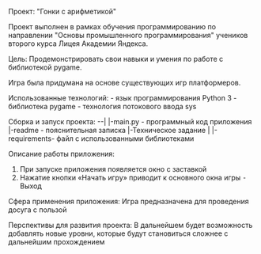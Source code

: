 Проект: "Гонки с арифметикой"

Проект выполнен в рамках обучения программированию по
направлении "Основы промышленного программирования"
учеников второго курса Лицея Академии Яндекса.

Цель:
Продемонстрировать свои навыки и умения по работe с
библиотекой
pygame.

Игра была придумана на основе существующих игр платформеров.


Использованные технологий:
    - язык программирования Python 3
    - библиотека pygame
    - технология потокового ввода sys

Сборка и запуск проекта:
--|
  |-main.py - программный код приложения
  |-readme - пояснительная записка
  |-Техническое задание
     |
    |-requirements- файл с использованными библиотеками

Описание работы приложения:
 1. При запуске приложения появляется окно с заставкой
 2. Нажатие кнопки «Начать игру» приводит к основного окна игры
    ⁃ Выход

 Сфера применения приложения:
Игра предназначена для проведения досуга с пользой

Перспективы для развития проекта:
В дальнейшем будет возможность добавлять новые уровни,
которые будут становиться сложнее с дальнейшим
прохождением
